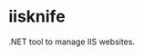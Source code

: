 iisknife
=========================================================================

.NET tool to manage IIS websites.
